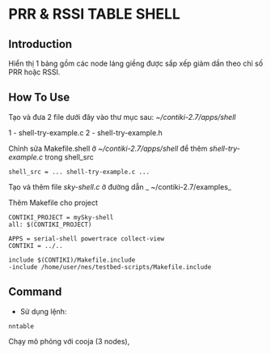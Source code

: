 # PRR & RSSI TABLE SHELL

## Introduction

Hiển thị 1 bảng gồm các node láng giềng được sắp xếp giảm dần theo chỉ số PRR hoặc RSSI.

## How To Use

Tạo và đưa 2 file dưới đây vào thư mục sau: _~/contiki-2.7/apps/shell_

1 - shell-try-example.c
2 - shell-try-example.h

Chỉnh sửa Makefile.shell ở _~/contiki-2.7/apps/shell_ để thêm _shell-try-example.c_ trong shell_src

```
shell_src = ... shell-try-example.c ...
```

Tạo và thêm file _sky-shell.c_ ở đường dẫn _ ~/contiki-2.7/examples_

Thêm Makefile cho project

```
CONTIKI_PROJECT = mySky-shell
all: $(CONTIKI_PROJECT)

APPS = serial-shell powertrace collect-view
CONTIKI = ../..

include $(CONTIKI)/Makefile.include
-include /home/user/nes/testbed-scripts/Makefile.include
```

## Command

- Sử dụng lệnh:

```
nntable

```

Chạy mô phỏng với cooja (3 nodes),
